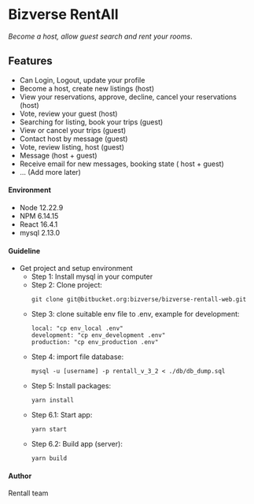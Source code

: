 # Bizverse RentAll

_Become a host, allow guest search and rent your rooms_.

## Features

- Can Login, Logout, update your profile
- Become a host, create new listings (host)
- View your reservations, approve, decline, cancel your reservations (host)
- Vote, review your guest (host)
- Searching for listing, book your trips (guest)
- View or cancel your trips (guest)
- Contact host by message (guest)
- Vote, review listing, host (guest)
- Message (host + guest)
- Receive email for new messages, booking state ( host + guest)
- ... (Add more later)

#### Environment
- Node 12.22.9
- NPM 6.14.15
- React 16.4.1
- mysql 2.13.0

#### Guideline

- Get project and setup environment
  - Step 1: Install mysql in your computer
  - Step 2: Clone project:
    ```
    git clone git@bitbucket.org:bizverse/bizverse-rentall-web.git
    ```
  - Step 3: clone suitable env file to .env, example for development:
    ```
    local: "cp env_local .env"
    development: "cp env_development .env"
    production: "cp env_production .env"
    ```
  - Step 4: import file database:
    ```
    mysql -u [username] -p rentall_v_3_2 < ./db/db_dump.sql
    ```
  - Step 5: Install packages:
    ```
    yarn install
    ```
  - Step 6.1: Start app:
    ```
    yarn start
    ```
  - Step 6.2: Build app (server):
    ```
    yarn build
    ```
#### Author

Rentall team
